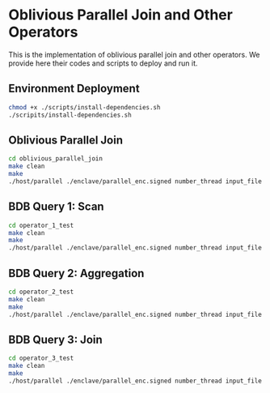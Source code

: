 # Oblivious Parallel Join and Other Operators
This is the implementation of oblivious parallel join and other operators. We provide here their codes and scripts to deploy and run it.
## Environment Deployment
```bash
chmod +x ./scripts/install-dependencies.sh
./scripits/install-dependencies.sh
```
## Oblivious Parallel Join
```bash
cd oblivious_parallel_join
make clean
make
./host/parallel ./enclave/parallel_enc.signed number_thread input_file
```
## BDB Query 1: Scan
```bash
cd operator_1_test
make clean
make
./host/parallel ./enclave/parallel_enc.signed number_thread input_file
```
## BDB Query 2: Aggregation
```bash
cd operator_2_test
make clean
make
./host/parallel ./enclave/parallel_enc.signed number_thread input_file
```
## BDB Query 3: Join
```bash
cd operator_3_test
make clean
make
./host/parallel ./enclave/parallel_enc.signed number_thread input_file
```